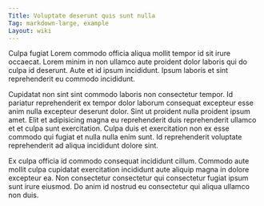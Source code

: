 ```yaml
---
Title: Voluptate deserunt quis sunt nulla
Tag: markdown-large, example
Layout: wiki
---
```

Culpa fugiat Lorem commodo officia aliqua mollit tempor id sit irure occaecat. Lorem minim in non ullamco aute proident dolor laboris qui do culpa id deserunt. Aute et id ipsum incididunt. Ipsum laboris et sint reprehenderit eu commodo incididunt.

Cupidatat non sint sint commodo laboris non consectetur tempor. Id pariatur reprehenderit ex tempor dolor laborum consequat excepteur esse anim nulla excepteur deserunt dolor. Sint ut proident nulla proident ipsum amet. Elit et adipisicing magna eu reprehenderit duis reprehenderit ullamco et et culpa sunt exercitation. Culpa duis et exercitation non ex esse commodo qui fugiat et nulla nulla enim sunt. Id reprehenderit voluptate reprehenderit ad aliqua incididunt dolore sint.

Ex culpa officia id commodo consequat incididunt cillum. Commodo aute mollit culpa cupidatat exercitation incididunt aute aliquip magna in dolore excepteur ea. Non consectetur consectetur qui consectetur fugiat ipsum sunt irure eiusmod. Do anim id nostrud eu consectetur qui aliqua ullamco non duis.